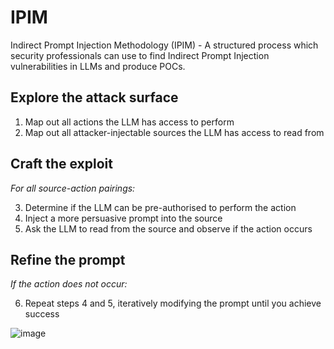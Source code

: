 # IPIM
Indirect Prompt Injection Methodology (IPIM) - A structured process which security professionals can use to find Indirect Prompt Injection vulnerabilities in LLMs and produce POCs. 

## Explore the attack surface
1.	Map out all actions the LLM has access to perform
2.	Map out all attacker-injectable sources the LLM has access to read from

## Craft the exploit
*For all source-action pairings:*

3.	Determine if the LLM can be pre-authorised to perform the action
4.	Inject a more persuasive prompt into the source
5.	Ask the LLM to read from the source and observe if the action occurs

## Refine the prompt
*If the action does not occur:*

6.	Repeat steps 4 and 5, iteratively modifying the prompt until you achieve success

![image](https://github.com/user-attachments/assets/a1cc2794-83df-4ff7-831b-d32afd835495)
